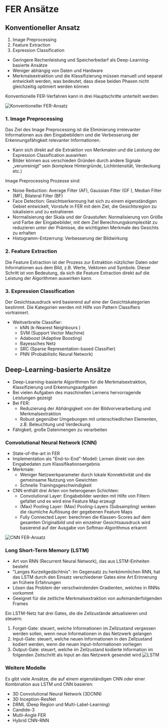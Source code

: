 # FER Ansätze

## Konventioneller Ansatz

1. Image Preprocessing
2. Feature Extraction
3. Expression Classification
* Geringere Rechenleistung und Speicherbedarf als Deep-Learning-basierte Ansätze
* Weniger abhängig von Daten und Hardware
* Merkmalsextraktion und die Klassifizierung müssen manuell und separat entwickelt werden, was bedeutet, dass diese beiden Phasen nicht gleichzeitig optimiert werden können

Konventionelle FER-Verfahren kann in drei Hauptschritte unterteilt werden:

![Konventioneller FER-Ansatz](./images/conventional_model.png)
### 1. Image Preprocessing
Das Ziel des Image Preprocessing ist die Eliminierung irrelevanter Informationen aus den Eingabebildern und die Verbesserung der Erkennungsfähigkeit relevanter Informationen. 
* Kann sich direkt auf die Extraktion von Merkmalen und die Leistung der Expression Classification auswirken
* Bilder können aus verschieden Gründen durch andere Signale „verunreinigt“ sein (komplexe Hintergründe, Lichtintensität, Verdeckung etc.)

Image Preprocessing Prozesse sind: 
* Noise Reduction: Average Filter (AF), Gaussian Filter (GF ), Median Filter (MF), Bilateral Filter (BF)
* Face Detection: Gesichtserkennung hat sich zu einem eigenständigen Gebiet entwickelt, Vorstufe in FER mit dem Ziel, die Gesichtsregion zu lokalisiern und zu extrahieren 
* Normalisierung der Skala und der Graustufen: Normalisierung von Größe und Farbe der Eingabebilder, mit dem Ziel Berechnungskomplexität zu reduzieren unter der Prämisse, die wichtigsten Merkmale des Gesichts zu erhalten
* Histogramm-Entzerrung: Verbesserung der Bildwirkung 

### 2.	Feature Extraction
Die Feature Extraction ist der Prozess zur Extraktion nützlicher Daten oder Informationen aus dem Bild, z.B. Werte, Vektoren und Symbole. Dieser Schritt ist von Bedeutung, da sich die Feature Extraction direkt auf die Leistung der Algorithmen auswirken kann.

### 3. Expression Classification
Der Gesichtsausdruck wird basierend auf eine der Gesichtskategorien bestimmt. Die Kategorien werden mit Hilfe von Pattern Classifiers vortrainiert.

* Weitverbreite Classifier: 
    * kNN (k-Nearest Neighbours )
    * SVM (Support Vector Machine)
    * Adaboost (Adaptive Boosting)
    * Bayessches Netz
    * SRC (Sparse Representation-based Classifier)
    * PNN (Probabilistic Neural Network)
    

<!-- #region -->
## Deep-Learning-basierte Ansätze
* Deep-Learning-basierte Algorithmen für die Merkmalsextraktion, Klassifizierung und Erkennungsaufgaben
* Bei vielen Aufgaben des maschinellen Lernens hervorragende Leistungen gezeigt
* Bei FER: 
    * Reduzierung der Abhängigkeit von der Bildvorverarbeitung und Merkmalsextraktion 
    * Robust gegenüber Umgebungen mit unterschiedlichen Elementen, z.B. Beleuchtung und Verdeckung
* Fähigkeit, große Datenmengen zu verarbeiten


### Convolutional Neural Network (CNN)
* State-of-the-art in FER
* Implementation als "End-to-End"-Modell: Lernen direkt von den Eingabedaten zum Klassifikationsergebnis 
* Merkmale:
    * Weniger Netzwerkparameter durch lokale Konnektivität und die gemeinsame Nutzung von Gewichten 
    * Schnelle Trainingsgeschwindigkeit
* CNN enthält drei Arten von heterogenen Schichten:
    * Convolutional Layer: Eingabebilder werden mit Hilfe von Filtern gefaltet und es wird eine Feature Map erzeugt
    * (Max) Pooling Layer: (Max) Pooling-Layers (Subsampling) senken die räumliche Auflösung der gegebenen Feature Maps
    * Fully Connected Layer: berechnen die Klassen-Scores auf dem gesamten Originalbild und ein einzelner Gesichtsausdruck wird basierend auf der Ausgabe von Softmax-Algorithmus erkannt

![CNN FER-Ansatz](./images/CNN_model.png)


### Long Short-Term Memory (LSTM)

* Art von RNN (Recurrent Neural Network), das aus LSTM-Einheiten besteht
* "Langes Kurzeitgedächtnis": Im Gegensatz zu herkömmlichen RNN, hat das LSTM durch den Einsatz verschiedener Gates eine Art Erinnerung an frühere Erfahrungen
* Lösen das Problem der verschwindenden Gradienten, welches in RNNs vorkommt
* Geeignet für die zeitliche Merkmalsextraktion von aufeinanderfolgenden Frames 

Ein LSTM-Netz hat drei Gates, die die Zellzustände aktualisieren und steuern:
1. Forget-Gate: steuert, welche Informationen im Zellzustand vergessen werden sollen, wenn neue Informationen in das Netzwerk gelangen 
2. Input-Gate: steuert, welche neuen Informationen in den Zellzustand kodiert werden, wenn die neuen Input-Informationen vorliegen 
3. Output-Gate: steuert, welche im Zellzustand kodierte Information im folgenden Zeitschritt als Input an das Netzwerk gesendet wird
![LSTM](./images/LSTM.gif)
<!-- #endregion -->

### Weitere Modelle

Es gibt viele Ansätze, die auf einem eigenständigen CNN oder einer Kombination aus LSTM und CNN basieren:
* 3D Convolutional Neural Network (3DCNN)
* 3D Inception-ResNet
* DRML (Deep Region und Multi-Label-Learning)
* Candide-3
* Multi-Angle FER
* Hybrid CNN-RNN

